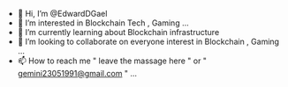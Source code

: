 - 👋 Hi, I’m @EdwardDGael
- 👀 I’m interested in Blockchain Tech , Gaming ...
- 🌱 I’m currently learning about Blockchain infrastructure
- 💞️ I’m looking to collaborate on everyone interest in Blockchain , Gaming ...
- 📫 How to reach me " leave the massage here " or " gemini23051991@gmail.com " ...

<!---
EdwardDGael/EdwardDGael is a ✨ special ✨ repository because its `README.md` (this file) appears on your GitHub profile.
You can click the Preview link to take a look at your changes.
--->
